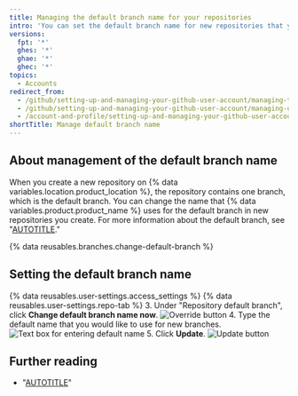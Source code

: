 ```yaml
---
title: Managing the default branch name for your repositories
intro: 'You can set the default branch name for new repositories that you create on {% data variables.location.product_location %}.'
versions:
  fpt: '*'
  ghes: '*'
  ghae: '*'
  ghec: '*'
topics:
  - Accounts
redirect_from:
  - /github/setting-up-and-managing-your-github-user-account/managing-the-default-branch-name-for-your-repositories
  - /github/setting-up-and-managing-your-github-user-account/managing-user-account-settings/managing-the-default-branch-name-for-your-repositories
  - /account-and-profile/setting-up-and-managing-your-github-user-account/managing-user-account-settings/managing-the-default-branch-name-for-your-repositories
shortTitle: Manage default branch name
---
```

## About management of the default branch name

When you create a new repository on {% data variables.location.product_location %}, the repository contains one branch, which is the default branch. You can change the name that {% data variables.product.product_name %} uses for the default branch in new repositories you create. For more information about the default branch, see "[AUTOTITLE](/pull-requests/collaborating-with-pull-requests/proposing-changes-to-your-work-with-pull-requests/about-branches#about-the-default-branch)."

{% data reusables.branches.change-default-branch %}

## Setting the default branch name

{% data reusables.user-settings.access_settings %}
{% data reusables.user-settings.repo-tab %}
3. Under "Repository default branch", click **Change default branch name now**.
    ![Override button](/assets/images/help/settings/repo-default-name-button.png)
4. Type the default name that you would like to use for new branches.
    ![Text box for entering default name](/assets/images/help/settings/repo-default-name-text.png)
5. Click **Update**.
    ![Update button](/assets/images/help/settings/repo-default-name-update.png)

## Further reading

- "[AUTOTITLE](/organizations/managing-organization-settings/managing-the-default-branch-name-for-repositories-in-your-organization)"
